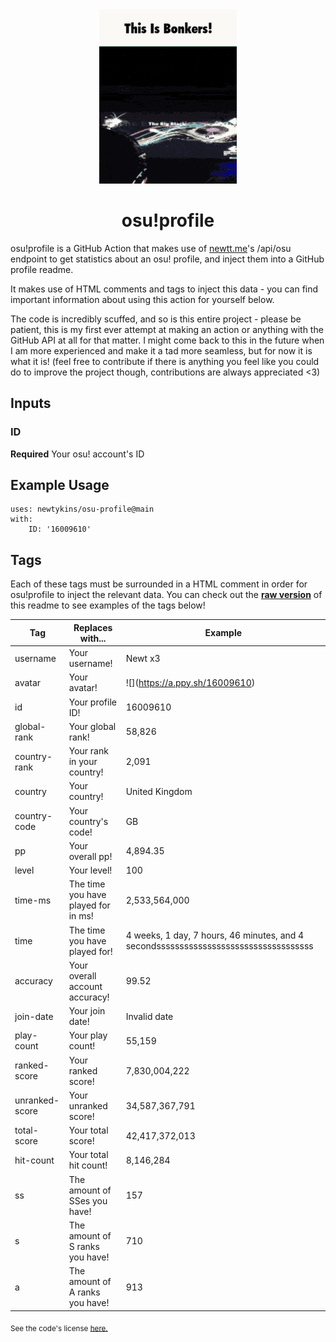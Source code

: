 <div align="center">
    <img src="readme.gif">
    <h1>osu!profile</h1>
</div>

osu!profile is a GitHub Action that makes use of [newtt.me](https://newtt.me/)'s /api/osu endpoint to get statistics about an osu! profile, and inject them into a GitHub profile readme.

It makes use of HTML comments and tags to inject this data - you can find important information about using this action for yourself below.

The code is incredibly scuffed, and so is this entire project - please be patient, this is my first ever attempt at making an action or anything with the GitHub API at all for that matter. I might come back to this in the future when I am more experienced and make it a tad more seamless, but for now it is what it is! (feel free to contribute if there is anything you feel like you could do to improve the project though, contributions are always appreciated <3)

## Inputs

### ID

**Required** Your osu! account's ID

## Example Usage

```
uses: newtykins/osu-profile@main
with:
	ID: '16009610'
```

## Tags

Each of these tags must be surrounded in a HTML comment in order for osu!profile to inject the relevant data. You can check out the [**raw version**](https://raw.githubusercontent.com/newtykins/osu-profile/main/readme.md) of this readme to see examples of the tags below!

| Tag            | Replaces with...                    | Example                                                                     |
| -------------- | ----------------------------------- | --------------------------------------------------------------------------- |
| username       | Your username!                      | <!--osu-username-->Newt x3<!--osu-username-->                               |
| avatar         | Your avatar!                        | ![](<!--osu-avatar-->https://a.ppy.sh/16009610<!--osu-avatar-->)                                     |
| id             | Your profile ID!                    | <!--osu-id-->16009610<!--osu-id-->                                          |
| global-rank    | Your global rank!                   | <!--osu-global-rank-->58,826<!--osu-global-rank-->                         |
| country-rank   | Your rank in your country!          | <!--osu-country-rank-->2,091<!--osu-country-rank-->                        |
| country        | Your country!                       | <!--osu-country-->United Kingdom<!--osu-country-->                          |
| country-code   | Your country's code!                | <!--osu-country-code-->GB<!--osu-country-code-->                            |
| pp             | Your overall pp!                    | <!--osu-pp-->4,894.35<!--osu-pp-->                                              |
| level          | Your level!                         | <!--osu-level-->100<!--osu-level-->                                         |
| time-ms        | The time you have played for in ms! | <!--osu-time-ms-->2,533,564,000<!--osu-time-ms-->                                        |
| time           | The time you have played for!       | <!--osu-time-->4 weeks, 1 day, 7 hours, 46 minutes, and 4 secondssssssssssssssssssssssssssssssssss<!--osu-time--> |
| accuracy       | Your overall account accuracy!      | <!--osu-accuracy-->99.52<!--osu-accuracy-->                                 |
| join-date      | Your join date!                     | <!--osu-join-date-->Invalid date<!--osu-join-date-->         |
| play-count     | Your play count!                    | <!--osu-play-count-->55,159<!--osu-play-count-->                            |
| ranked-score   | Your ranked score!                  | <!--osu-ranked-score-->7,830,004,222<!--osu-ranked-score-->                 |
| unranked-score | Your unranked score!                | <!--osu-unranked-score-->34,587,367,791<!--osu-unranked-score-->                          |
| total-score    | Your total score!                   | <!--osu-total-score-->42,417,372,013<!--osu-total-score-->                  |
| hit-count      | Your total hit count!               | <!--osu-hit-count-->8,146,284<!--osu-hit-count-->                                    |
| ss             | The amount of SSes you have!        | <!--osu-ss-->157<!--osu-ss-->                                               |
| s              | The amount of S ranks you have!     | <!--osu-s-->710<!--osu-s-->                                                 |
| a              | The amount of A ranks you have!     | <!--osu-a-->913<!--osu-a-->                                                 |

<sub>See the code's license <a href="license.md">here.</sub>
